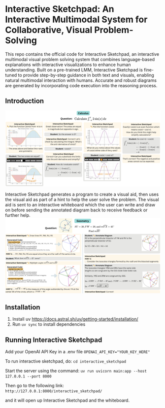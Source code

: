 # Interactive Sketchpad: An Interactive Multimodal System for Collaborative, Visual Problem-Solving

This repo contains the official code for Interactive Sketchpad, an interactive multimodal visual problem solving system that combines language-based explanations with interactive visualizations to enhance human understanding.
Built on a pre-trained LMM, Interactive Sketchpad is fine-tuned to provide step-by-step guidance in both text and visuals, enabling natural multimodal
interaction with humans. Accurate and robust diagrams are generated by incorporating code execution into the reasoning process.

## Introduction

![Calculus Teaser](assets/teaser_calculus.png)

Interactive Sketchpad generates a program
to create a visual aid, then uses the visual aid as part of a hint to help the user solve the problem. The visual aid is sent to an
interactive whiteboard which the user can write and draw on before sending the annotated diagram back to receive feedback or
further help.
![Geometry Teaser](assets/teaser_geometry.png)

## Installation
1. Install uv https://docs.astral.sh/uv/getting-started/installation/
2. Run `uv sync` to install dependencies

## Running Interactive Sketchpad
Add your OpenAI API Key in a .env file
`OPENAI_API_KEY="YOUR_KEY_HERE"`

To run interactive sketchpad, do:
`cd interactive_sketchpad`

Start the server using the command:
`uv run uvicorn main:app --host 127.0.0.1 --port 8000`

Then go to the following link:
`http://127.0.0.1:8000/interactive_sketchpad/`

and it will open up Interactive Sketchpad and the whiteboard.

